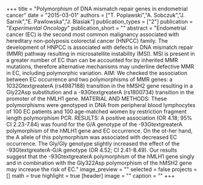 +++
title = "Polymorphism of DNA mismatch repair genes in endometrial cancer"
date = "2015-03-01"
authors = ["T. Poplawski","A. Sobczuk","J. Sarnik","E. Pawlowska","J. Blasiak"]
publication_types = ["2"]
publication = "_Experimental Oncology_"
publication_short = ""
abstract = "Endometrial cancer (EC) is the second most common malignancy associated with hereditary non-polyposis colorectal cancer (HNPCC) family. The development of HNPCC is associated with defects in DNA mismatch repair (MMR) pathway resulting in microsatellite instability (MSI). MSI is present in a greater number of EC than can be accounted for by inherited MMR mutations, therefore alternative mechanisms may underline defective MMR in EC, including polymorphic variation. AIM: We checked the association between EC occurrence and two polymorphisms of MMR genes: a 1032GtextgreaterA (rs4987188) transition in the hMSH2 gene resulting in a Gly22Asp substitution and a -93GtextgreaterA (rs1800734) transition in the promoter of the hMLH1 gene. MATERIAL AND METHODS: These polymorphisms were genotyped in DNA from peripheral blood lymphocytes of 100 EC patients and 100 age-matched women by restriction fragment length polymorphism PCR. RESULTS: A positive association (OR 4.18; 95% CI 2.23-7.84) was found for the G/A genotype of the -93GtextgreaterA polymorphism of the hMLH1 gene and EC occurrence. On the ot-her hand, the A allele of this polymorphism was associated with decreased EC occurrence. The Gly/Gly genotype slightly increased the effect of the -93GtextgreaterA-G/A genotype (OR 4.52; CI 2.41-8.49). Our results suggest that the -93GtextgreaterA polymorphism of the hMLH1 gene singly and in combination with the Gly322Asp polymorphism of the hMSH2 gene may increase the risk of EC."
image_preview = ""
selected = false
projects = []
math = true
highlight = true
[header]
image = ""
caption = ""
+++

